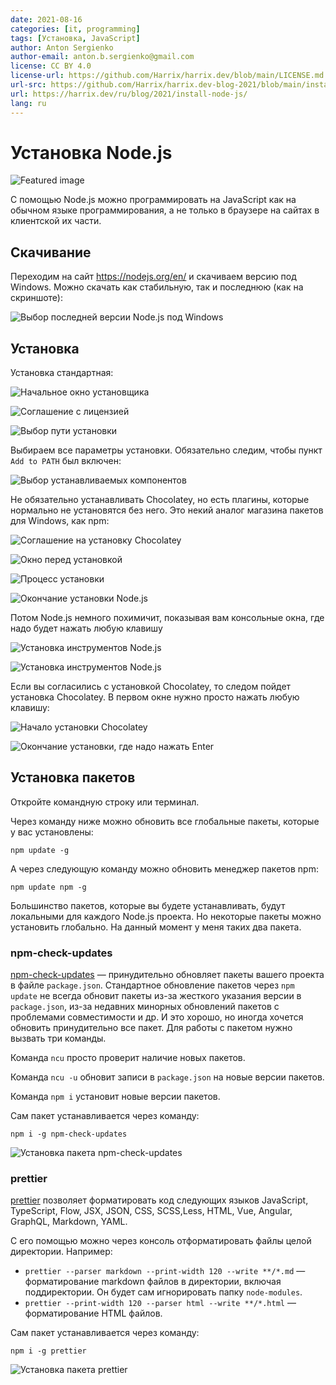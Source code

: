 ```yaml
---
date: 2021-08-16
categories: [it, programming]
tags: [Установка, JavaScript]
author: Anton Sergienko
author-email: anton.b.sergienko@gmail.com
license: CC BY 4.0
license-url: https://github.com/Harrix/harrix.dev/blob/main/LICENSE.md
url-src: https://github.com/Harrix/harrix.dev-blog-2021/blob/main/install-node-js/install-node-js.md
url: https://harrix.dev/ru/blog/2021/install-node-js/
lang: ru
---
```


# Установка Node.js

![Featured image](featured-image.svg)

С помощью Node.js можно программировать на JavaScript как на обычном языке программирования, а не только в браузере на сайтах в клиентской их части.

## Скачивание

Переходим на сайт <https://nodejs.org/en/> и скачиваем версию под Windows. Можно скачать как стабильную, так и последнюю (как на скриншоте):

![Выбор последней версии Node.js под Windows](img/download.png)

## Установка

Установка стандартная:

![Начальное окно установщика](img/install_01.png)

![Соглашение с лицензией](img/install_02.png)

![Выбор пути установки](img/install_03.png)

Выбираем все параметры установки. Обязательно следим, чтобы пункт `Add to PATH` был включен:

![Выбор устанавливаемых компонентов](img/install_04.png)

Не обязательно устанавливать Chocolatey, но есть плагины, которые нормально не установятся без него. Это некий аналог магазина пакетов для Windows, как npm:

![Соглашение на установку Chocolatey](img/install_05.png)

![Окно перед установкой](img/install_06.png)

![Процесс установки](img/install_07.png)

![Окончание установки Node.js](img/install_08.png)

Потом Node.js немного похимичит, показывая вам консольные окна, где надо будет нажать любую клавишу

![Установка инструментов Node.js](img/install_09.png)

![Установка инструментов Node.js](img/install_10.png)

Если вы согласились с установкой Chocolatey, то следом пойдет установка Chocolatey. В первом окне нужно просто нажать любую клавишу:

![Начало установки Chocolatey](img/install_11.png)

![Окончание установки, где надо нажать Enter](img/install_12.png)

## Установка пакетов

Откройте командную строку или терминал.

Через команду ниже можно обновить все глобальные пакеты, которые у вас установлены:

```console
npm update -g
```

А через следующую команду можно обновить менеджер пакетов npm:

```console
npm update npm -g
```

Большинство пакетов, которые вы будете устанавливать, будут локальными для каждого Node.js проекта. Но некоторые пакеты можно установить глобально. На данный момент у меня таких два пакета.

### npm-check-updates

[npm-check-updates](https://www.npmjs.com/package/npm-check-updates) — принудительно обновляет пакеты вашего проекта в файле `package.json`. Стандартное обновление пакетов через `npm update` не всегда обновит пакеты из-за жесткого указания версии в `package.json`, из-за недавних минорных обновлений пакетов с проблемами совместимости и др. И это хорошо, но иногда хочется обновить принудительно все пакет. Для работы с пакетом нужно вызвать три команды.

Команда `ncu` просто проверит наличие новых пакетов.

Команда `ncu -u` обновит записи в `package.json` на новые версии пакетов.

Команда `npm i` установит новые версии пакетов.

Сам пакет устанавливается через команду:

```console
npm i -g npm-check-updates
```

![Установка пакета npm-check-updates](img/install_13.png)

### prettier

[prettier](https://www.npmjs.com/package/prettier) позволяет форматировать код следующих языков JavaScript, TypeScript, Flow, JSX, JSON, CSS, SCSS,Less, HTML, Vue, Angular, GraphQL, Markdown, YAML.

С его помощью можно через консоль отформатировать файлы целой директории. Например:

- `prettier --parser markdown --print-width 120 --write **/*.md` — форматирование markdown файлов в директории, включая поддиректории. Он будет сам игнорировать папку `node-modules`.
- `prettier --print-width 120 --parser html --write **/*.html` — форматирование HTML файлов.

Сам пакет устанавливается через команду:

```console
npm i -g prettier
```

![Установка пакета prettier](img/install_14.png)
